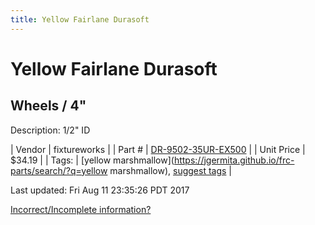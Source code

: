 ```yaml
---
title: Yellow Fairlane Durasoft
---
```


# Yellow Fairlane Durasoft
## Wheels / 4"
Description: 	1/2" ID 

| Vendor | fixtureworks | 
| Part # | [DR-9502-35UR-EX500](https://www.fixtureworks.net/store/pc/1-2-in-ID-Inch-c1690.htm) | 
| Unit Price | $34.19 | 
| Tags: | [yellow marshmallow](https://jgermita.github.io/frc-parts/search/?q=yellow marshmallow), [suggest tags](https://docs.google.com/forms/d/e/1FAIpQLSeWyY8v3RgOty-MyWmh9U0iivNYN_molChYyS-0U-o-kOAv_g/viewform) | 

Last updated: Fri Aug 11 23:35:26 PDT 2017

 [Incorrect/Incomplete information?](https://docs.google.com/forms/d/e/1FAIpQLSeWyY8v3RgOty-MyWmh9U0iivNYN_molChYyS-0U-o-kOAv_g/viewform)